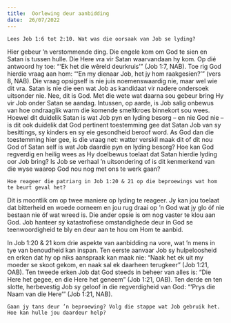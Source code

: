```yaml
---
title:  Oorlewing deur aanbidding
date:  26/07/2022
---
```


`Lees Job 1:6 tot 2:10. Wat was die oorsaak van Job se lyding?`

Hier gebeur ’n verstommende ding. Die engele kom om God te sien en Satan is tussen hulle. Die Here vra vir Satan waarvandaan hy kom. Op dié antwoord hy toe: “‘Ek het die wêreld deurkruis’” (Job 1:7, NAB). Toe rig God hierdie vraag aan hom: “‘En my dienaar Job, het jy hom raakgesien?’” (vers 8, NAB). Die vraag opsigself is nie juis noemenswaardig nie, maar wel wie dit vra. Satan is nie die een wat Job as kandidaat vir nadere ondersoek uitsonder nie. Nee, dit is God. Met die wete wat daarna sou gebeur bring Hy vir Job onder Satan se aandag. Intussen, op aarde, is Job salig onbewus van hoe ondraaglik warm die komende smeltkroes binnekort sou wees. Hoewel dit duidelik Satan is wat Job pyn en lyding besorg – en nie God nie – is dit ook duidelik dat God pertinent toestemming gee dat Satan Job van sy besittings, sy kinders en sy eie gesondheid beroof word. As God dan die toestemming hier gee, is die vraag net: watter verskil maak dit of dit nou God of Satan self is wat Job daardie pyn en lyding besorg? Hoe kan God regverdig en heilig wees as Hy doelbewus toelaat dat Satan hierdie lyding oor Job bring? Is Job se verhaal ’n uitsondering of is dit kenmerkend van die wyse waarop God nou nog met ons te werk gaan?

`Hoe reageer die patriarg in Job 1:20 & 21 op die beproewings wat hom te beurt geval het?`

Dit is moontlik om op twee maniere op lyding te reageer. Jy kan jou toelaat dat bitterheid en woede oorneem en jou rug draai op ’n God wat jy glo óf nie bestaan nie óf wat wreed is. Die ander opsie is om nog vaster te klou aan God. Job hanteer sy katastrofiese omstandighede deur in God se teenwoordigheid te bly en deur aan te hou om Hom te aanbid.

In Job 1:20 & 21 kom drie aspekte van aanbidding na vore, wat ’n mens in tye van benoudheid kan inspan. Ten eerste aanvaar Job sy hulpeloosheid en erken dat hy op niks aanspraak kan maak nie: “Naak het ek uit my moeder se skoot gekom, en naak sal ek daarheen terugkeer” (Job 1:21, OAB). Ten tweede erken Job dat God steeds in beheer van alles is: “Die Here het gegee, en die Here het geneem” (Job 1:21, OAB). Ten derde en ten slotte, herbevestig Job sy geloof in die regverdigheid van God: “‘Prys die Naam van die Here’” (Job 1:21, NAB).

`Gaan jy tans deur ’n beproewing? Volg die stappe wat Job gebruik het. Hoe kan hulle jou daardeur help?`